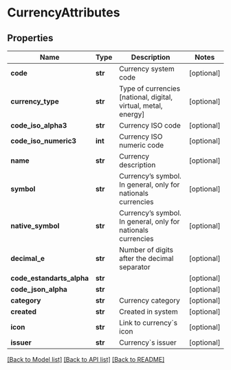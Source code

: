 # CurrencyAttributes

## Properties
Name | Type | Description | Notes
------------ | ------------- | ------------- | -------------
**code** | **str** | Currency system code | [optional] 
**currency_type** | **str** | Type of currencies [national, digital, virtual, metal, energy] | [optional] 
**code_iso_alpha3** | **str** | Currency ISO code | [optional] 
**code_iso_numeric3** | **int** | Currency ISO numeric code | [optional] 
**name** | **str** | Currency description | [optional] 
**symbol** | **str** | Currency’s symbol. In general, only for nationals currencies | [optional] 
**native_symbol** | **str** | Currency’s symbol. In general, only for nationals currencies | [optional] 
**decimal_e** | **str** | Number of digits after the decimal separator | [optional] 
**code_estandarts_alpha** | **str** |  | [optional] 
**code_json_alpha** | **str** |  | [optional] 
**category** | **str** | Currency category | [optional] 
**created** | **str** | Created in system | [optional] 
**icon** | **str** | Link to currency&#x60;s icon | [optional] 
**issuer** | **str** | Currency&#x60;s issuer | [optional] 

[[Back to Model list]](../README.md#documentation-for-models) [[Back to API list]](../README.md#documentation-for-api-endpoints) [[Back to README]](../README.md)



